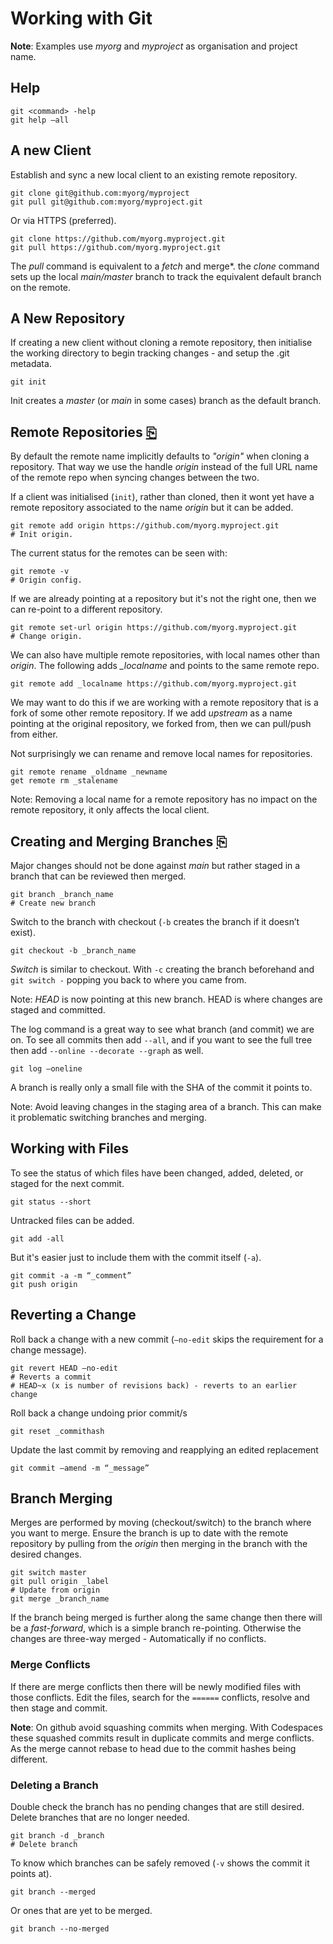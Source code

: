 # Working with Git

**Note**: Examples use *myorg* and *myproject* as organisation and project name.

## Help

    git <command> -help
    git help –all

## A new Client

Establish and sync a new local client to an existing remote repository.

    git clone git@github.com:myorg/myproject
    git pull git@github.com:myorg/myproject.git
    
Or via HTTPS (preferred).

    git clone https://github.com/myorg.myproject.git
    git pull https://github.com/myorg.myproject.git

The *pull* command is equivalent to a *fetch* and merge*. the *clone* command
sets up the local *main/master* branch to track the equivalent default branch
on the remote.

## A New Repository

If creating a new client without cloning a remote repository, then initialise
the working directory to begin tracking changes - and setup the .git metadata.

    git init

Init creates a *master* (or *main* in some cases) branch as the default branch.

## Remote Repositories [⎘](https://git-scm.com/book/en/v2/Git-Basics-Working-with-Remotes)

By default the remote name implicitly defaults to *"origin"* when cloning a
repository. That way we use the handle *origin* instead of the full URL name of
the remote repo when syncing changes between the two.

If a client was initialised (`init`), rather than cloned, then it wont yet have
a remote repository associated to the name *origin* but it can be added.

    git remote add origin https://github.com/myorg.myproject.git                # Init origin.

The current status for the remotes can be seen with:

    git remote -v                                                               # Origin config.

If we are already pointing at a repository but it's not the right one, then we
can re-point to a different repository.

    git remote set-url origin https://github.com/myorg.myproject.git            # Change origin.

We can also have multiple remote repositories, with local names other than
*origin*. The following adds *_localname* and points to the same remote repo.

    git remote add _localname https://github.com/myorg.myproject.git 

We may want to do this if we are working with a remote repository that is a fork
of some other remote repository. If we add *upstream* as a name pointing at the
original repository, we forked from, then we can pull/push from either.

Not surprisingly we can rename and remove local names for repositories.

    git remote rename _oldname _newname
    get remote rm _stalename

Note: Removing a local name for a remote repository has no impact on the remote
repository, it only affects the local client.

## Creating and Merging Branches [⎘](https://git-scm.com/book/en/v2/Git-Branching-Branches-in-a-Nutshell)

Major changes should not be done against *main* but rather staged in a branch
that can be reviewed then merged.

    git branch _branch_name                                                     # Create new branch
    
Switch to the branch with checkout (`-b` creates the branch if it doesn’t exist).

    git checkout -b _branch_name

*Switch* is similar to checkout. With `-c` creating the branch beforehand and
`git switch -` popping you back to where you came from.

Note: *HEAD* is now pointing at this new branch. HEAD is where changes are
staged and committed.

The log command is a great way to see what branch (and commit) we are on.
To see all commits then add `--all`, and if you want to see the full tree then
add `--online --decorate --graph` as well.

    git log –oneline

A branch is really only a small file with the SHA of the commit it points to.

Note: Avoid leaving changes in the staging area of a branch. This can make
it problematic switching branches and merging.

## Working with Files

To see the status of which files have been changed, added, deleted, or staged
for the next commit.

    git status --short

Untracked files can be added.

    git add -all

But it's easier just to include them with the commit itself (`-a`).

    git commit -a -m “_comment”
    git push origin

## Reverting a Change

Roll back a change with a new commit (`–no-edit` skips the requirement for a
change message).

    git revert HEAD –no-edit                                                    # Reverts a commit
    # HEAD~x (x is number of revisions back) - reverts to an earlier change

Roll back a change undoing prior commit/s

    git reset _commithash

Update the last commit by removing and reapplying an edited replacement

    git commit –amend -m “_message”

## Branch Merging

Merges are performed by moving (checkout/switch) to the branch where you want to
merge. Ensure the branch is up to date with the remote repository by pulling
from the *origin* then merging in the branch with the desired changes.

    git switch master
    git pull origin _label                                                      # Update from origin
    git merge _branch_name

If the branch being merged is further along the same change then there will be
a *fast-forward*, which is a simple branch re-pointing. Otherwise the changes
are three-way merged - Automatically if no conflicts.

### Merge Conflicts

If there are merge conflicts then there will be newly modified files with those
conflicts. Edit the files, search for the `======` conflicts, resolve and then
stage and commit.

**Note**: On github avoid squashing commits when merging. With Codespaces these
squashed commits result in duplicate commits and merge conflicts.
As the merge cannot rebase to head due to the commit hashes being different.

### Deleting a Branch

Double check the branch has no pending changes that are still desired. Delete
branches that are no longer needed.

    git branch -d _branch                                                       # Delete branch

To know which branches can be safely removed (`-v` shows the commit it points
at).

    git branch --merged

Or ones that are yet to be merged.

    git branch --no-merged
